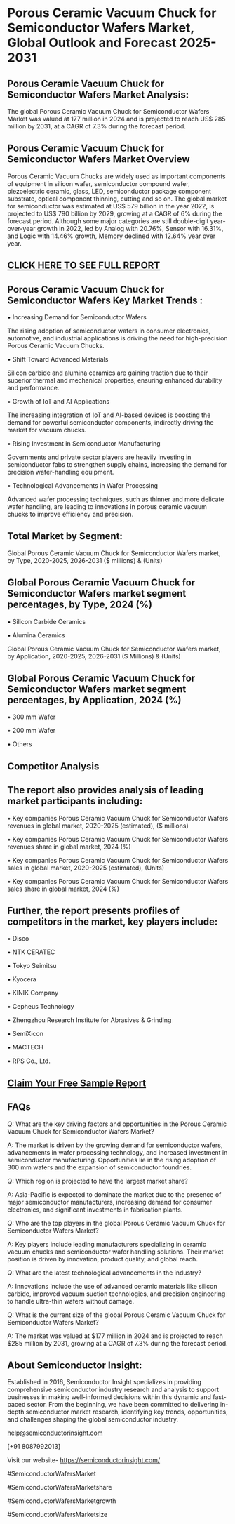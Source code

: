 Porous Ceramic Vacuum Chuck for Semiconductor Wafers Market, Global Outlook and Forecast 2025-2031
=
Porous Ceramic Vacuum Chuck for Semiconductor Wafers Market Analysis:
-
The global Porous Ceramic Vacuum Chuck for Semiconductor Wafers Market was valued at 177 million in 2024 and is projected to reach US$ 285 million by 2031, at a CAGR of 7.3% during the forecast period.

Porous Ceramic Vacuum Chuck for Semiconductor Wafers Market Overview
-
Porous Ceramic Vacuum Chucks are widely used as important components of equipment in silicon wafer, semiconductor compound wafer, piezoelectric ceramic, glass, LED, semiconductor package component substrate, optical component thinning, cutting and so on.
The global market for semiconductor was estimated at US$ 579 billion in the year 2022, is projected to US$ 790 billion by 2029, growing at a CAGR of 6% during the forecast period. Although some major categories are still double-digit year-over-year growth in 2022, led by Analog with 20.76%, Sensor with 16.31%, and Logic with 14.46% growth, Memory declined with 12.64% year over year.

[CLICK HERE TO SEE FULL REPORT ](https://semiconductorinsight.com/report/porous-ceramic-vacuum-chuck-for-semiconductor-wafers-market/)
-
Porous Ceramic Vacuum Chuck for Semiconductor Wafers Key Market Trends  :
-
•	Increasing Demand for Semiconductor Wafers

The rising adoption of semiconductor wafers in consumer electronics, automotive, and industrial applications is driving the need for high-precision Porous Ceramic Vacuum Chucks.

•	Shift Toward Advanced Materials

Silicon carbide and alumina ceramics are gaining traction due to their superior thermal and mechanical properties, ensuring enhanced durability and performance.

•	Growth of IoT and AI Applications

The increasing integration of IoT and AI-based devices is boosting the demand for powerful semiconductor components, indirectly driving the market for vacuum chucks.

•	Rising Investment in Semiconductor Manufacturing

Governments and private sector players are heavily investing in semiconductor fabs to strengthen supply chains, increasing the demand for precision wafer-handling equipment.

•	Technological Advancements in Wafer Processing

Advanced wafer processing techniques, such as thinner and more delicate wafer handling, are leading to innovations in porous ceramic vacuum chucks to improve efficiency and precision.

Total Market by Segment:
-
Global Porous Ceramic Vacuum Chuck for Semiconductor Wafers market, by Type, 2020-2025, 2026-2031 ($ millions) & (Units)

Global Porous Ceramic Vacuum Chuck for Semiconductor Wafers market segment percentages, by Type, 2024 (%)
-
•	Silicon Carbide Ceramics

•	Alumina Ceramics

Global Porous Ceramic Vacuum Chuck for Semiconductor Wafers market, by Application, 2020-2025, 2026-2031 ($ Millions) & (Units)

Global Porous Ceramic Vacuum Chuck for Semiconductor Wafers market segment percentages, by Application, 2024 (%)
-
•	300 mm Wafer

•	200 mm Wafer

•	Others

Competitor Analysis
-
The report also provides analysis of leading market participants including:
-
•	Key companies Porous Ceramic Vacuum Chuck for Semiconductor Wafers revenues in global market, 2020-2025 (estimated), ($ millions)

•	Key companies Porous Ceramic Vacuum Chuck for Semiconductor Wafers revenues share in global market, 2024 (%)

•	Key companies Porous Ceramic Vacuum Chuck for Semiconductor Wafers sales in global market, 2020-2025 (estimated), (Units)

•	Key companies Porous Ceramic Vacuum Chuck for Semiconductor Wafers sales share in global market, 2024 (%)

Further, the report presents profiles of competitors in the market, key players include:
-
•	Disco

•	NTK CERATEC

•	Tokyo Seimitsu

•	Kyocera

•	KINIK Company

•	Cepheus Technology

•	Zhengzhou Research Institute for Abrasives & Grinding

•	SemiXicon

•	MACTECH

•	RPS Co., Ltd.

[Claim Your Free Sample Report](https://semiconductorinsight.com/report/porous-ceramic-vacuum-chuck-for-semiconductor-wafers-market/)
-
FAQs
-
Q: What are the key driving factors and opportunities in the Porous Ceramic Vacuum Chuck for Semiconductor Wafers Market?

A: The market is driven by the growing demand for semiconductor wafers, advancements in wafer processing technology, and increased investment in semiconductor manufacturing. Opportunities lie in the rising adoption of 300 mm wafers and the expansion of semiconductor foundries.

Q: Which region is projected to have the largest market share?

A: Asia-Pacific is expected to dominate the market due to the presence of major semiconductor manufacturers, increasing demand for consumer electronics, and significant investments in fabrication plants.

Q: Who are the top players in the global Porous Ceramic Vacuum Chuck for Semiconductor Wafers Market?

A: Key players include leading manufacturers specializing in ceramic vacuum chucks and semiconductor wafer handling solutions. Their market position is driven by innovation, product quality, and global reach.

Q: What are the latest technological advancements in the industry?

A: Innovations include the use of advanced ceramic materials like silicon carbide, improved vacuum suction technologies, and precision engineering to handle ultra-thin wafers without damage.

Q: What is the current size of the global Porous Ceramic Vacuum Chuck for Semiconductor Wafers Market?

A: The market was valued at $177 million in 2024 and is projected to reach $285 million by 2031, growing at a CAGR of 7.3% during the forecast period.

About Semiconductor Insight:
-
Established in 2016, Semiconductor Insight specializes in providing comprehensive semiconductor industry research and analysis to support businesses in making well-informed decisions within this dynamic and fast-paced sector. From the beginning, we have been committed to delivering in-depth semiconductor market research, identifying key trends, opportunities, and challenges shaping the global semiconductor industry.

help@semiconductorinsight.com 

[+91 8087992013]

Visit our website- https://semiconductorinsight.com/ 

#SemiconductorWafersMarket 

#SemiconductorWafersMarketshare

#SemiconductorWafersMarketgrowth

#SemiconductorWafersMarketsize


 


